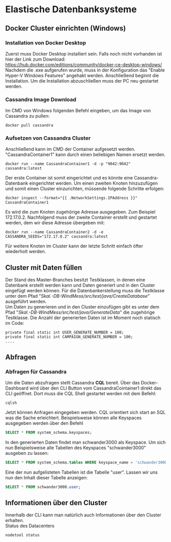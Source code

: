 # Elastische Datenbanksysteme
## Docker Cluster einrichten (Windows)
### Installation von Docker Desktop
Zuerst muss Docker Desktop installiert sein. Falls noch nicht vorhanden ist hier der Link zum Download:
https://hub.docker.com/editions/community/docker-ce-desktop-windows/ \
Nachdem die .exe aufgerufen wurde, muss in der Konfiguration das "Enable Hyper-V Windows Features" angehakt werden. Anschließend beginnt die Installation. Um die Installation abzuschließen muss der PC neu gestartet werden.

### Cassandra Image Download
Im CMD von Windows folgenden Befehl eingeben, um das Image von Cassandra zu pullen:
```console
docker pull cassandra
```

### Aufsetzen von Cassandra Cluster
Anschließend kann im CMD der Container aufgesetzt werden. "CassandraContainer1" kann durch einen beliebigen Namen ersetzt werden.
```console
docker run --name CassandraContainer1 -d -p "9042:9042" cassandra:latest
```
Der erste Container ist somit eingerichtet und es könnte eine Cassandra-Datenbank eingerichtet werden. Um einen zweiten Knoten hinzuzufügen und somit einen Cluster einzurichten, müssende folgende Schritte erfolgen:
```console
docker inspect --format="{{ .NetworkSettings.IPAddress }}" CassandraContainer1
```
Es wird die zum Knoten zugehörige Adresse ausgegeben. Zum Beispiel 172.17.0.2. Nachfolgend muss der zweite Container erstellt und gestartet werden, dem wir diese Adresse übergeben mit:
```console
docker run --name CassandraContainer2 -d -e CASSANDRA_SEEDS="172.17.0.2" cassandra:latest
```
Für weitere Knoten im Cluster kann der letzte Schritt einfach öfter wiederholt werden.

## Cluster mit Daten füllen
Der Stand des Master-Branches besitzt Testklassen, in denen eine Datenbank erstellt werden kann und Daten generiert und in den Cluster eingefügt werden können.
Für die Datenbankerstellung muss die Testklasse unter dem Pfad "*Skal.-DB-WindMess/src/test/java/CreateDatabase*" ausgeführt werden. \
Um Daten zu generieren und in den Cluster einzufügen gibt es unter dem Pfad "*Skal.-DB-WindMess/src/test/java/GenerateData*" die zugehörige Testklasse. Die Anzahl der generierten Daten ist im Moment noch statisch im Code:
```code
private final static int USER_GENERATE_NUMBER = 100;
private final static int CAMPAIGN_GENERATE_NUMBER = 100;
....
```

## Abfragen
### Abfragen für Cassandra
Um die Daten abzufragen stellt Cassandra **CQL** bereit. Über das Docker-Dashboard wird über den CLI Button vom CassandraCointainer1 direkt das CLI geöffnet. Dort muss die CQL Shell gestartet werden mit dem Befehl:
```console
cqlsh
```
Jetzt können Anfragen eingegeben werden. CQL orientiert sich start an SQL was die Sache erleichtert. Beispielsweise können alle Keyspaces ausgegeben werden über den Befehl
```sql
SELECT * FROM system_schema.keyspaces;
```
In den generierten Daten findet man schwander3000 als Keyspace. Um sich nun Beispielsweise alle Tabellen des Keyspaces "schwander3000" ausgeben zu lassen:
```sql
SELECT * FROM system_schema.tables WHERE keyspace_name = 'schwander3000';
```
Eine der nun aufgelisteten Tabellen ist die Tabelle "user". Lassen wir uns nun den Inhalt dieser Tabelle anzeigen:
```sql
SELECT * FROM schwander3000.user;
```

## Informationen über den Cluster
Innerhalb der CLI kann man natürlich auch Informationen über den Cluster erhalten. \
Status des Datacenters
```console
nodetool status
```
